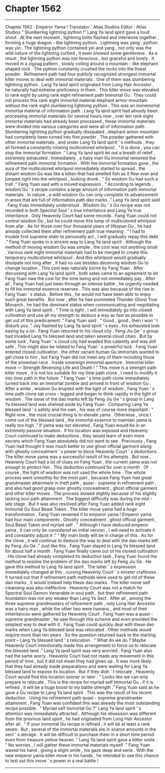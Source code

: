 
# Chapter 1562


---

Chapter 1562 : Emperor Yama !
Translator :
Atlas Studios
Editor :
Atlas Studios
“ Slumbering lightning python !” Lang Ya land spirit gave a loud shout .
At the next moment , lightning bolts flashed and interwove together , forming a huge dragon - like lightning python .
Lightning was yang , python was yin . The lightning python contained yin and yang , not only was the wild nature of the lightning curbed , it even showed some gentleness .
As a result , the lightning python was not ferocious , but graceful and lovely .
It moved in a zigzag pattern , slowly coiling around a mountain - like elephant shaped rock . The python constantly crushed the rocks into the finest powder .
Refinement path had four publicly recognized strongest immortal killer moves to deal with immortal materials . One of them was slumbering lightning python .
Lang Ya land spirit originated from Long Hair Ancestor , he naturally had extreme proficiency in them .
This killer move was elevated to rank eight by using rank eight refinement path Immortal Gu .
They could not process this rank eight immortal material elephant armor mountain without the rank eight slumbering lightning python .
This was an immemorial immortal material of information path .
Lang Ya land spirit had already been processing immortal materials for several hours now , over ten rank eight immortal materials had already been processed , these immortal materials were divided into various categories and were all of information path .
Slumbering lightning python gradually dissipated , elephant armor mountain had completely been turned into fine powder . The powder gathered with other immortal materials , and under Lang Ya land spirit ’ s methods , they all formed a constantly rotating multicolored whirlpool .
“ It is done , you can stop the immortal formation .” Lang Ya land spirit let out a breath of relief , extremely exhausted .
Immediately , a hairy man Gu Immortal removed the refinement path immortal formation .
With the immortal formation gone , the aura of the multicolored whirlpool immediately started to spread , the distant wisdom Gu was like a kitten that had smelled fish as it flew over and jumped right into the whirlpool , looking drunk .
“ So wisdom Gu had such a trait .” Fang Yuan said with a moved expression .
“ According to legends , wisdom Gu ’ s recipe contains a large amount of information path immortal materials . In nature , a wild wisdom Gu can only complete its advancement in areas that are full of information path dao marks .” Lang Ya land spirit said .
Fang Yuan immediately understood .
Wisdom Gu ’ s Gu recipe was not recorded in both Spectral Soul ’ s true inheritance and Lang Ya true inheritance . Only Heavenly Court had some records .
Fang Yuan could not control wisdom Gu , but he could move this lump of multicolored whirlpool from afar .
As for those over four thousand years of lifespan Gu , he had already collected them after refinement path true meaning .
“ I had to trouble first supreme elder to personally act , I will gradually repay this debt .” Fang Yuan spoke in a sincere way to Lang Ya land spirit .
Although the method of moving wisdom Gu was simple , the cost was not anything small .
Various rank eight immortal materials had to be merged to create this temporary multicolored whirlpool . And this whirlpool would gradually dissipate not long after , it had no use besides deceiving wisdom Gu to change location .
This cost was naturally borne by Fang Yuan .
After discussing with Lang Ya land spirit , both sides came to an agreement to let Fang Yuan owe the cost for the time being and not immediately pay . After all , Fang Yuan had just been through an intense battle , he urgently needed to fill his immortal essence reserves .
This was also because of the rise in Fang Yuan ’ s status . Before this , he would not have been able to enjoy such great benefits .
But now , after he had pummeled Thunder Ghost True Monarch , he had the dominant status when communicating and negotiating with Lang Ya land spirit .
“ Time is tight , I will immediately go into closed cultivation and use all my strength to deduce a way as fast as possible to get out of this predicament .” Fang Yuan said .
“ Good , good , then I won ’ t disturb you .” Joy flashed by Lang Ya land spirit ’ s eyes , his exhausted look easing by a lot .
Fang Yuan returned to his cloud city .
Feng Jiu Ge ’ s group had invaded Lang Ya blessed land and taken several cloud cities . But by some luck , Fang Yuan ’ s cloud city had evaded this calamity and was still safe .
This might also be related to Fang Yuan ’ s powerful luck .
Fang Yuan entered closed cultivation , the other variant human Gu Immortals wanted to get close to him , but Fang Yuan did not meet any of them including those of the snowman race .
Inside sovereign immortal aperture .
Immortal killer move — Strength Reversing Life and Death !
“ This move is a strength path killer move , it is not too suitable for my time path clone , I need to modify it into time path in the future .”
Fang Yuan ’ s time path clone immediately turned back into an immortal zombie and arrived in front of wisdom Gu .
After a while , wisdom Gu erupted with the light of wisdom , Fang Yuan ’ s time path clone sat cross - legged and began to think rapidly in the light of wisdom .
The issue of the dao marks left by Feng Jiu Ge ’ s group in Lang Ya blessed land was shelved aside by Fang Yuan .
Comparing Lang Ya blessed land ’ s safety and his own , his was of course more important .
“ Right now , the most crucial thing is to elevate yama . Otherwise , once I come out of the blessed land , the immortal essence to maintain yama is really too high .”
If yama was not elevated , Fang Yuan would be in an extremely passive situation .
If his location was exposed and Heavenly Court continued to make deductions , they would learn of even more secrets which Fang Yuan absolutely did not want to see .
Previously , Fang Yuan had thought it was much better to use ghost official garment along with ghostly concealment ’ s power to block Heavenly Court ’ s deductions .
The killer move yama was a successful result of his attempts .
But now , Heavenly Court had a lot of clues on Fang Yuan , the current yama was not enough to protect him .
This deduction continued for over a month .
Of course , the light of wisdom was not used the whole time .
The whole process went smoothly for the most part , because Fang Yuan had great grandmaster attainment in theft path , quasi - supreme in refinement path , and also had good grasp over ghostly concealment , ghost official garment and other killer moves . The process slowed slightly because of his slightly lacking soul path attainment .
The biggest difficulty was during the mid - late stage . But it was also resolved after Fang Yuan added rank eight Immortal Gu Soul Beast Token .
The killer move yama had a huge transformation , Fang Yuan renamed it to emperor yama !
Emperor yama had four main components . Ghostly concealment , ghost official garment , Soul Beast Token and myriad self .
“ Although I have deduced emperor yama , it can only be considered an initial version , I will need to activate it and constantly adjust it .”
“ My main body will be in charge of this . As for the clone , it will continue to deduce the way to deal with the dao marks left by Feng Jiu Ge .”
Just like this , Fang Yuan stayed in Lang Ya blessed land for about half a month .
Fang Yuan finally came out of his closed cultivation .
His clone had already completed its deduction task , Fang Yuan found the method to resolve the problem of the dao marks left by Feng Jiu Ge .
He gave this method to Lang Ya land spirit . The latter ’ s expression immediately changed at this , cursing Heavenly Court ’ s sinister craftiness .
It turned out that if refinement path methods were used to get rid of these dao marks , it would instead help these dao marks . The killer move self cleansing was also ineffective . Heavenly Court was not a match for Spectral Soul Demon Venerable in soul path , but their refinement path foundation was not any weaker than Lang Ya Sect . After all , among the three supreme grandmasters of refinement path , only Long Hair Ancestor was a hairy man , while the other two were humans , and most of their inheritances were gathered by Heavenly Court .
Fang Yuan was a quasi - supreme grandmaster , he saw through this scheme and even provided the simplest way to deal with it .
Fang Yuan could quickly deal with these dao marks when Lang Ya blessed land was relocated . Other methods would require more than ten years .
So the question returned back to the starting point – Lang Ya blessed land ’ s relocation .
“ What do we do ? Maybe Heavenly Court intentionally made this arrangement to force us to relocate the blessed land .” Lang Ya land spirit was very worried .
Fang Yuan also had the same worry .
Heavenly Court had not made any movement in this period of time , but it did not mean they had given up . It was more likely that they had already made preparations and were waiting for Lang Ya blessed land to expose its location .
But if they didn ’ t relocate , Heavenly Court would find this location sooner or later .
“ Looks like we can only prepare to relocate . This is the recipe for myriad self Immortal Gu , if it is refined , it will be a huge boost to my battle strength .” Fang Yuan said as he gave a Gu recipe to Lang Ya land spirit .
This was the result of his recent deduction .
Using his refinement path quasi - supreme grandmaster attainment , Fang Yuan was confident this was already the most outstanding recipe possible .
“ Myriad self Immortal Gu ?” Lang Ya land spirit ’ s attention was immediately attracted . Although his obsession was different from the previous land spirit , he had originated from Long Hair Ancestor after all .
“ If your Immortal Gu recipe is refined , it will be at least a rank seven . But , several of the immortal materials are in scarce amounts in the sect ’ s storage . It will be difficult to purchase them in a short time period even from treasure yellow heaven .” Lang Ya land spirit gave a bitter smile .
“ No worries , I will gather these immortal materials myself .” Fang Yuan waved his hand , giving a slight smile , his gaze deep and eerie .
With the new emperor yama killer move in his hands , he intended to use this chance to test out this move ’ s power in a real battle !

---

